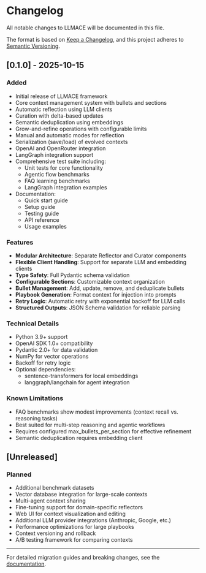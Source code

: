 # Changelog

All notable changes to LLMACE will be documented in this file.

The format is based on [Keep a Changelog](https://keepachangelog.com/en/1.0.0/),
and this project adheres to [Semantic Versioning](https://semver.org/spec/v2.0.0.html).

## [0.1.0] - 2025-10-15

### Added
- Initial release of LLMACE framework
- Core context management system with bullets and sections
- Automatic reflection using LLM clients
- Curation with delta-based updates
- Semantic deduplication using embeddings
- Grow-and-refine operations with configurable limits
- Manual and automatic modes for reflection
- Serialization (save/load) of evolved contexts
- OpenAI and OpenRouter integration
- LangGraph integration support
- Comprehensive test suite including:
  - Unit tests for core functionality
  - Agentic flow benchmarks
  - FAQ learning benchmarks
  - LangGraph integration examples
- Documentation:
  - Quick start guide
  - Setup guide
  - Testing guide
  - API reference
  - Usage examples

### Features
- **Modular Architecture**: Separate Reflector and Curator components
- **Flexible Client Handling**: Support for separate LLM and embedding clients
- **Type Safety**: Full Pydantic schema validation
- **Configurable Sections**: Customizable context organization
- **Bullet Management**: Add, update, remove, and deduplicate bullets
- **Playbook Generation**: Format context for injection into prompts
- **Retry Logic**: Automatic retry with exponential backoff for LLM calls
- **Structured Outputs**: JSON Schema validation for reliable parsing

### Technical Details
- Python 3.9+ support
- OpenAI SDK 1.0+ compatibility
- Pydantic 2.0+ for data validation
- NumPy for vector operations
- Backoff for retry logic
- Optional dependencies:
  - sentence-transformers for local embeddings
  - langgraph/langchain for agent integration

### Known Limitations
- FAQ benchmarks show modest improvements (context recall vs. reasoning tasks)
- Best suited for multi-step reasoning and agentic workflows
- Requires configured max_bullets_per_section for effective refinement
- Semantic deduplication requires embedding client

## [Unreleased]

### Planned
- Additional benchmark datasets
- Vector database integration for large-scale contexts
- Multi-agent context sharing
- Fine-tuning support for domain-specific reflectors
- Web UI for context visualization and editing
- Additional LLM provider integrations (Anthropic, Google, etc.)
- Performance optimizations for large playbooks
- Context versioning and rollback
- A/B testing framework for comparing contexts

---

For detailed migration guides and breaking changes, see the [documentation](docs/).

